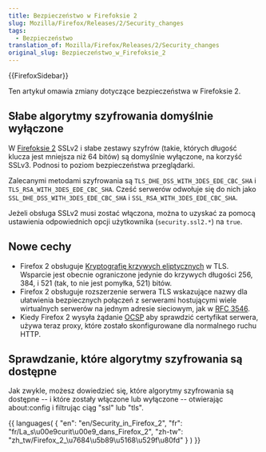 ```yaml
---
title: Bezpieczeństwo w Firefoksie 2
slug: Mozilla/Firefox/Releases/2/Security_changes
tags:
  - Bezpieczeństwo
translation_of: Mozilla/Firefox/Releases/2/Security_changes
original_slug: Bezpieczeństwo_w_Firefoksie_2
---
```

{{FirefoxSidebar}}



Ten artykuł omawia zmiany dotyczące bezpieczeństwa w Firefoksie 2.

## Słabe algorytmy szyfrowania domyślnie wyłączone

W [Firefoksie 2](pl/Firefox_2) SSLv2 i słabe zestawy szyfrów (takie, których długość klucza jest mniejsza niż 64 bitów) są domyślnie wyłączone, na korzyść SSLv3. Podnosi to poziom bezpieczeństwa przeglądarki.

Zalecanymi metodami szyfrowania są `TLS_DHE_DSS_WITH_3DES_EDE_CBC_SHA` i `TLS_RSA_WITH_3DES_EDE_CBC_SHA`. Cześć serwerów odwołuje się do nich jako `SSL_DHE_DSS_WITH_3DES_EDE_CBC_SHA` i `SSL_RSA_WITH_3DES_EDE_CBC_SHA`.

Jeżeli obsługa SSLv2 musi zostać włączona, można to uzyskać za pomocą ustawienia odpowiednich opcji użytkownika (`security.ssl2.*`) na `true`.

## Nowe cechy

- Firefox 2 obsługuje [Kryptografię krzywych eliptycznych](http://pl.wikipedia.org/wiki/ECC) w TLS. Wsparcie jest obecnie ograniczone jedynie do krzywych długości 256, 384, i 521 (tak, to nie jest pomyłka, 521) bitów.
- Firefox 2 obsługuje rozszerzenie serwera TLS wskazujące nazwy dla ułatwienia bezpiecznych połączeń z serwerami hostującymi wiele wirtualnych serwerów na jednym adresie sieciowym, jak w [RFC 3546](http://tools.ietf.org/html/rfc3546).
- Kiedy Firefox 2 wysyła żądanie [OCSP](http://en.wikipedia.org/wiki/Ocsp) aby sprawdzić certyfikat serwera, używa teraz proxy, które zostało skonfigurowane dla normalnego ruchu HTTP.

## Sprawdzanie, które algorytmy szyfrowania są dostępne

Jak zwykle, możesz dowiedzieć się, które algorytmy szyfrowania są dostępne -- i które zostały włączone lub wyłączone -- otwierając about:config i filtrując ciąg "ssl" lub "tls".



{{ languages( { "en": "en/Security_in_Firefox\_2", "fr": "fr/La_s\u00e9curit\u00e9\_dans_Firefox\_2", "zh-tw": "zh_tw/Firefox\_2\_\u7684\u5b89\u5168\u529f\u80fd" } ) }}
